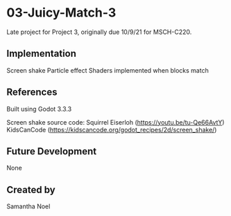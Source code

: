 # 03-Juicy-Match-3
Late project for Project 3, originally due 10/9/21 for MSCH-C220.

## Implementation
Screen shake
Particle effect
Shaders implemented when blocks match

## References
Built using Godot 3.3.3

Screen shake source code:
Squirrel Eiserloh (https://youtu.be/tu-Qe66AvtY)
KidsCanCode (https://kidscancode.org/godot_recipes/2d/screen_shake/)

## Future Development
None

## Created by
Samantha Noel
